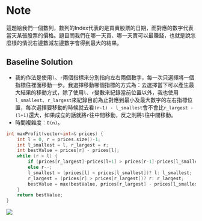 # Note

這題給我們一個數列，數列的Index代表的是買賣股票的日期，而對應的數字代表當天某張股票的價格。題目問我們在哪一天買、哪一天賣可以最賺錢，也就是說怎麼樣的情況右邊數減左邊數字會得到最大的結果。

## Baseline Solution

- 我的作法是使用`l`、`r`兩個指標來分別指向左右兩個數字，每一次只選擇將一個指標往裡面移動一步。我選擇移動哪個指標的方式為：去選擇當下可以產生最大結果的移動方式，除了使用`l`、`r`變數來紀錄當前位置以外，我也使用`l_smallest`、`r_largest`來紀錄目前為止對應到最小及最大數字的左右指標位置，每次選擇要移動的時候就去看`(r-1) - l_smallest`會不會比`r_largest - (l+1)`還大，如果成立的話就將`r`往中間移動，反之則將`l`往中間移動。
- 時間複雜度：`O(n)`。

```cpp
int maxProfit(vector<int>& prices) {
    int l = 0, r = prices.size()-1;
    int l_smallest = l, r_largest = r;
    int bestValue = prices[r] - prices[l];
    while (r > l) {
        if (prices[r_largest]-prices[l+1] > prices[r-1]-prices[l_smallest]) l++;
        else r--;
        l_smallest = (prices[l] < prices[l_smallest])? l: l_smallest;
        r_largest = (prices[r] > prices[r_largest])? r: r_largest;
        bestValue = max(bestValue, prices[r_largest] - prices[l_smallest]);
    }
    return bestValue;
}
```

![](https://i.imgur.com/XIU2NTl.png)
